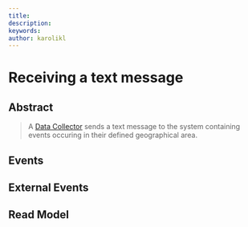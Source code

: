 ```yaml
---
title: 
description: 
keywords: 
author: karolikl
---
```

# Receiving a text message

## Abstract
> A [Data Collector](../../actors.md) sends a text message to the system containing events occuring in their defined geographical area.

## Events

## External Events

## Read Model


